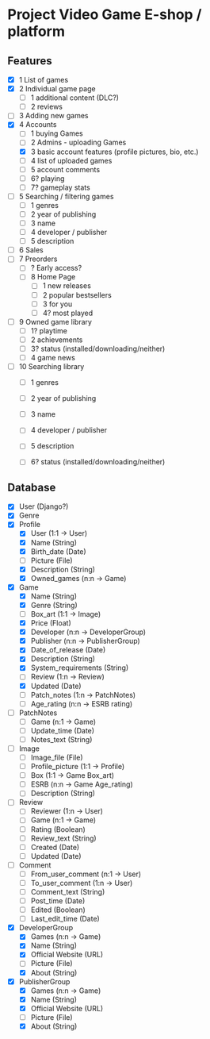 # Project Video Game E-shop / platform

## Features
- [x] 1 List of games
- [x] 2 Individual game page
  - [ ] 1 additional content (DLC?)
  - [ ] 2 reviews
- [ ] 3 Adding new games
- [x] 4 Accounts
  - [ ] 1 buying Games
  - [ ] 2 Admins - uploading Games
  - [x] 3 basic account features (profile pictures, bio, etc.)
  - [ ] 4 list of uploaded games
  - [ ] 5 account comments
  - [ ] 6? playing
  - [ ] 7? gameplay stats
- [ ] 5 Searching / filtering games
  - [ ] 1 genres
  - [ ] 2 year of publishing
  - [ ] 3 name
  - [ ] 4 developer / publisher
  - [ ] 5 description
- [ ] 6 Sales
- [ ] 7 Preorders
  - [ ] ? Early access?
  - [ ] 8 Home Page
    - [ ] 1 new releases
    - [ ] 2 popular bestsellers
    - [ ] 3 for you
    - [ ] 4? most played
- [ ] 9 Owned game library
  - [ ] 1? playtime
  - [ ] 2 achievements
  - [ ] 3? status (installed/downloading/neither)
  - [ ] 4 game news
- [ ] 10 Searching library
  - [ ] 1 genres
  - [ ] 2 year of publishing
  - [ ] 3 name
  - [ ] 4 developer / publisher
  - [ ] 5 description
  - [ ] 6? status (installed/downloading/neither)


## Database
- [x] User (Django?)
- [x] Genre
- [x] Profile
  - [x] User (1:1 -> User)
  - [x] Name (String)
  - [x] Birth_date (Date)
  - [ ] Picture (File)
  - [x] Description (String)
  - [x] Owned_games (n:n -> Game)
- [x] Game
  - [x] Name (String)
  - [x] Genre (String)
  - [ ] Box_art (1:1 -> Image)
  - [x] Price (Float)
  - [x] Developer (n:n -> DeveloperGroup)
  - [x] Publisher (n:n -> PublisherGroup)
  - [x] Date_of_release (Date)
  - [x] Description (String)
  - [x] System_requirements (String)
  - [ ] Review (1:n -> Review)
  - [x] Updated (Date)
  - [ ] Patch_notes (1:n -> PatchNotes)
  - [ ] Age_rating (n:n -> ESRB rating)
- [ ] PatchNotes
  - [ ] Game (n:1 -> Game)
  - [ ] Update_time (Date)
  - [ ] Notes_text (String)
- [ ] Image
  - [ ] Image_file (File)
  - [ ] Profile_picture (1:1 -> Profile)
  - [ ] Box (1:1 -> Game Box_art)
  - [ ] ESRB (n:n -> Game Age_rating)
  - [ ] Description (String)
- [ ] Review
  - [ ] Reviewer (1:n -> User)
  - [ ] Game (n:1 -> Game)
  - [ ] Rating (Boolean)
  - [ ] Review_text (String)
  - [ ] Created (Date)
  - [ ] Updated (Date)
- [ ] Comment
  - [ ] From_user_comment (n:1 -> User)
  - [ ] To_user_comment (1:n -> User)
  - [ ] Comment_text (String)
  - [ ] Post_time (Date)
  - [ ] Edited (Boolean)
  - [ ] Last_edit_time (Date)
- [x] DeveloperGroup
  - [x] Games (n:n -> Game)
  - [x] Name (String)
  - [x] Official Website (URL)
  - [ ] Picture (File)
  - [x] About (String)
- [x] PublisherGroup
  - [x] Games (n:n -> Game)
  - [x] Name (String)
  - [x] Official Website (URL)
  - [ ] Picture (File)
  - [x] About (String)